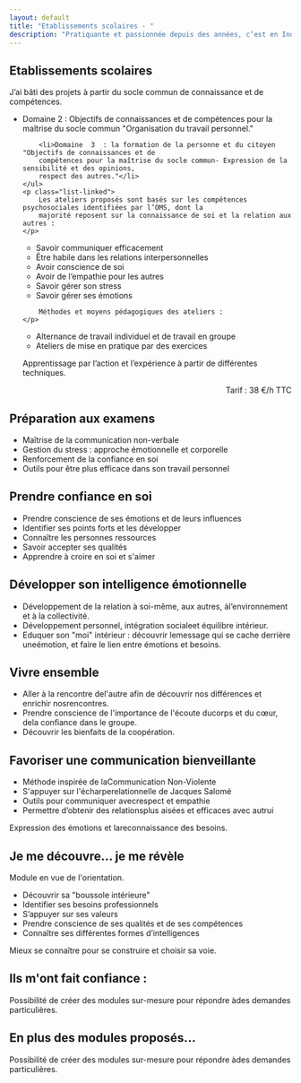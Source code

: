 ```yaml
---
layout: default
title: "Etablissements scolaires - "
description: "Pratiquante et passionnée depuis des années, c’est en Indonésie que je me forme au Hatha et Vinyasa yoga, dans le respect des traditions yogiques."
---
```


<div class="infobox school-modules">
	<h2>Etablissements scolaires</h2>
	<p>
		J’ai bâti des projets à partir du socle commun de connaissance et
		de compétences.
	</p>
	<ul class="hard">
		<li>Domaine 2 : Objectifs de connaissances et de compétences pour la maîtrise du socle commun
		"Organisation du travail personnel."</li>
		
		<li>Domaine  3  : la formation de la personne et du citoyen "Objectifs de connaissances et de
		compétences pour la maîtrise du socle commun- Expression de la sensibilité et des opinions,
		respect des autres."</li>
	</ul>
	<p class="list-linked">
		Les ateliers proposés sont basés sur les compétences psychosociales identifiées par l’OMS, dont la
		majorité reposent sur la connaissance de soi et la relation aux autres :
	</p>
<ul class="list-linked">
		<li>Savoir communiquer efficacement</li>
		<li>Être habile dans les relations interpersonnelles</li>
		<li>Avoir conscience de soi</li>
		<li>Avoir de l’empathie pour les autres</li>
		<li>Savoir gérer son stress</li>
		<li>Savoir gérer ses émotions</li>
</ul>
	<p class="list-linked">

		Méthodes et moyens pédagogiques des ateliers :
	</p>
<ul class="list-linked">
		<li>Alternance de travail individuel et de travail en groupe</li>
		<li>Ateliers de mise en pratique par des exercices</li>
		
</ul>
<p>Apprentissage par l’action et l’expérience à partir de différentes techniques.</p>
	<p style="text-align: right">
		Tarif : 38 €/h TTC
	</p>
</div>

<div class="infobox school-modules">
			<h2><i data-feather="target"></i> Préparation aux examens</h2>
				<ul>
					<li>Maîtrise de la communication non-verbale</li>
					<li>Gestion du stress : approche émotionnelle et corporelle</li>
					<li>Renforcement de la confiance en soi</li>
					<li>Outils pour être plus efficace dans son travail personnel</li>
				</ul>
</div>


<div class="infobox school-modules">
			<h2><i data-feather="thumbs-up"></i> Prendre confiance en soi</h2>
				<ul>
					<li>Prendre conscience de ses émotions et de leurs influences</li>
					<li>Identifier ses points forts et les développer</li>
					<li>Connaître les personnes ressources</li>
					<li>Savoir accepter ses qualités</li>
					<li>Apprendre à croire en soi et s'aimer</li>					
				</ul>
</div>


<div class="infobox school-modules">
			<h2><i data-feather="smile"></i> Développer son intelligence émotionnelle</h2>
				<ul>
					<li>Développement de la relation à soi-même, aux autres, àl’environnement et à la collectivité.</li>
					<li>Développement personnel, intégration socialeet équilibre intérieur.</li>
					<li>Eduquer son "moi" intérieur : découvrir lemessage qui se cache derrière uneémotion, et faire le lien entre émotions et besoins.</li>					
				</ul>
</div>


<div class="infobox school-modules">
			<h2><i data-feather="users"></i> Vivre ensemble</h2>
				<ul>
					<li>Aller à la rencontre del'autre afin de découvrir nos différences et enrichir nosrencontres.</li>
					<li>Prendre conscience de l'importance de l'écoute ducorps et du cœur, dela confiance dans le groupe.</li>
					<li>Découvrir les bienfaits de la coopération.</li>					
				</ul>
</div>



<div class="infobox school-modules">
			<h2><i data-feather="user-check"></i> Favoriser une communication bienveillante</h2>
				<ul>
					<li>Méthode inspirée de laCommunication Non-Violente</li>
					<li>S'appuyer sur l'écharperelationnelle de Jacques Salomé</li>
					<li>Outils   pour communiquer   avecrespect et empathie</li>
					<li>Permettre  d’obtenir  des  relationsplus aisées et efficaces avec autrui</li>
				</ul>
			<p>
				Expression des émotions et lareconnaissance des besoins.
			</p>
</div>


<div class="infobox school-modules">
			<h2><i data-feather="trending-up"></i> Je me découvre... je me révèle</h2>
			<p>
				Module en vue de l'orientation.
			</p>
				<ul>
					<li>Découvrir sa "boussole intérieure"</li>
					<li>Identifier ses besoins professionnels</li>
					<li>S’appuyer sur ses valeurs</li>
					<li>Prendre conscience de ses qualités et de ses compétences</li>
					<li>Connaître ses différentes formes d’intelligences</li>
				</ul>
			<p>
				Mieux se connaître pour se construire et choisir sa voie.
			</p>
</div>

<div class="infobox school-modules">
			<h2>Ils m'ont fait confiance :</h2>
			<p>Possibilité de créer des modules sur-mesure pour répondre àdes demandes particulières.</p>
</div>


<div class="infobox school-modules">
			<h2>En plus des modules proposés...</h2>
			<p>Possibilité de créer des modules sur-mesure pour répondre àdes demandes particulières.</p>
</div>



